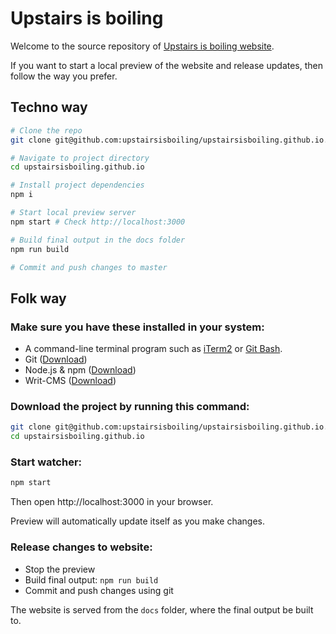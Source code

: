 # Upstairs is boiling

Welcome to the source repository of <a href="https://upstairsisboiling.com">Upstairs is boiling website</a>.

If you want to start a local preview of the website and release updates, then follow the way you prefer.

## Techno way

```sh
# Clone the repo
git clone git@github.com:upstairsisboiling/upstairsisboiling.github.io.git

# Navigate to project directory
cd upstairsisboiling.github.io

# Install project dependencies
npm i

# Start local preview server
npm start # Check http://localhost:3000

# Build final output in the docs folder
npm run build

# Commit and push changes to master
```

## Folk way

### Make sure you have these installed in your system:

- A command-line terminal program such as <a href="https://iterm2.com/">iTerm2</a> or <a href="https://git-scm.com/">Git Bash</a>.
- Git (<a href="https://git-scm.com">Download</a>)
- Node.js & npm (<a href="https://nodejs.org/en">Download</a>)
- Writ-CMS (<a href="https://github.com/scriptype/writ-cms#installation">Download</a>)

### Download the project by running this command:

```sh
git clone git@github.com:upstairsisboiling/upstairsisboiling.github.io.git
cd upstairsisboiling.github.io
```

### Start watcher:

```sh
npm start
```

Then open http://localhost:3000 in your browser.

Preview will automatically update itself as you make changes.

### Release changes to website:

- Stop the preview
- Build final output: `npm run build`
- Commit and push changes using git

The website is served from the `docs` folder, where the final output be built to. 
